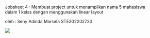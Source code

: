 Jobsheet 4 : Membuat project untuk menampilkan nama 5
mahasiswa dalam 1 kelas dengan menggunakan linear layout

oleh : Seny Adinda Marsela STE202202720

![](https://github.com/SenyAdinda/Seny_Jobsheet4)
